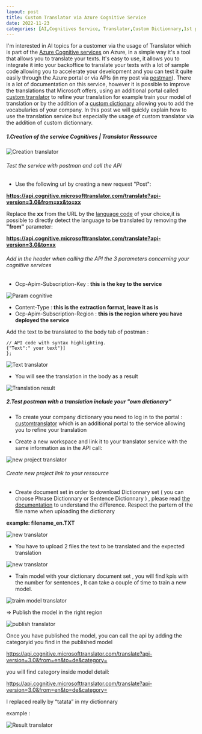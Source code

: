 ```yaml
---
layout: post
title: Custom Translator via Azure Cognitive Service  
date: 2022-11-23
categories: [AI,Cognitives Service, Translator,Custom Dictionnary,1st post]
---
```


I'm interested in AI topics for a customer via the usage of Translator which is part of the [Azure Cognitive services](https://azure.microsoft.com/fr-fr/products/cognitive-services/) on Azure, in a simple way it's a tool that allows you to translate your texts. It's easy to use, it allows you to integrate it into your backoffice to translate your texts with a lot of sample code allowing you to accelerate your development and you can test it quite easily through the Azure portal or via APIs (in my post via [postman](https://www.postman.com/)). There is a lot of documentation on this service, however it is possible to improve the translations that Microsoft offers, using an additional portal called [custom translator](https://portal.customtranslator.azure.ai/) to refine your translation for example train your model of translation or by the addition of a [custom dictionary](https://learn.microsoft.com/en-us/azure/cognitive-services/translator/custom-translator/concepts/dictionaries) allowing you to add the vocabularies of your company.
In this post we will quickly explain how to use the translation service but especially the usage of custom translator via the addition of custom dictionnary.

##### 1.Creation of the service Cognitives | Translator Ressource 

![Creation translator](https://github.com/marc-hadjeje/marc-hadjeje.github.io/blob/main/assets/images/Translator_creation.jpg?raw=true)

###### Test the service with postman and call the API 

-	Use the following url by creating a new request "Post": 

**https://api.cognitive.microsofttranslator.com/translate?api-version=3.0&from=xx&to=xx**

Replace the **xx** from the URL by the [language code](https://learn.microsoft.com/en-us/azure/cognitive-services/translator/language-support) of your choice,it is possible to directly detect the language to be translated by removing the **"from"** parameter:

**https://api.cognitive.microsofttranslator.com/translate?api-version=3.0&to=xx**


###### Add in the header when calling the API the 3 parameters concerning your cognitive services

-	Ocp-Apim-Subscription-Key :  **this is the key to the service** 

![Param cognitive](https://github.com/marc-hadjeje/marc-hadjeje.github.io/blob/main/assets/images/key_translator.jpg?raw=true)

-	Content-Type : **this is the extraction format, leave it as is**
-	Ocp-Apim-Subscription-Region : **this is the region where you have deployed the service**

Add the text to be translated to the body tab of postman :

```api
// API code with syntax highlighting.
{"Text":" your text"}]
}; 
```
![Text translator](https://github.com/marc-hadjeje/marc-hadjeje.github.io/blob/main/assets/images/text_translator.jpg?raw=true)

-   You will see the translation in the body as a result

![Translation result](https://github.com/marc-hadjeje/marc-hadjeje.github.io/blob/main/assets/images/translation_result.jpg?raw=true)


##### 2.Test postman with a translation include your "own dictionary”

-	To create your company dictionary you need to log in to the portal : [customtranslator](https://portal.customtranslator.azure.ai/workspaces) which is an additional portal to the service allowing you to refine your translation

-	Create a new workspace and link it to your translator service with the same information as in the API call:

![new project translator](https://github.com/marc-hadjeje/marc-hadjeje.github.io/blob/main/assets/images/new_project_translator.jpg?raw=true)

######	Create new project link to your ressource 

-	Create document set in order to download Dictionnary set  ( you can choose Phrase Dictionnary or Sentence Dictionnary )  , please read [the documentation](https://learn.microsoft.com/en-us/azure/cognitive-services/Translator/custom-translator/concepts/dictionaries) to understand the difference.
Respect the partern of the file name when uploading the dictionary 

**example: filename_en.TXT**

![new translator](https://github.com/marc-hadjeje/marc-hadjeje.github.io/blob/main/assets/images/new_project_translator.jpg)

-  You have to upload 2 files the text to be translated and the expected translation

![new translator](https://github.com/marc-hadjeje/marc-hadjeje.github.io/blob/main/assets/images/new_project_translator.jpg)

-	Train model with your dictionary document set , you will find kpis with the number for sentences ,   It can take a couple of time to train a new model.

 ![traim model translator](https://github.com/marc-hadjeje/marc-hadjeje.github.io/blob/main/assets/images/train_model.jpg?raw=true)
 
=> Publish the model in the right region

 ![publish translator](https://github.com/marc-hadjeje/marc-hadjeje.github.io/blob/main/assets/images/publish_model2.jpg?raw=true)

Once you have published the model, you can call the api by adding the categoryid you find in the published model

https://api.cognitive.microsofttranslator.com/translate?api-version=3.0&from=en&to=de&category=<category-Id>

you will find category inside model detail: 

https://api.cognitive.microsofttranslator.com/translate?api-version=3.0&from=en&to=de&category=<category-Id>

I replaced really by “tatata” in my dictionnary

example :
 
  ![Result translator](https://github.com/marc-hadjeje/marc-hadjeje.github.io/blob/main/assets/images/result.jpg?raw=true)

